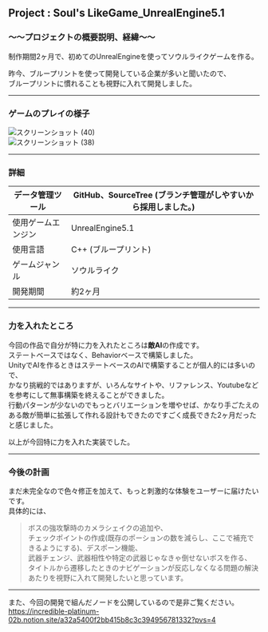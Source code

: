 ## Project : **Soul's LikeGame_UnrealEngine5.1** 

### ～～プロジェクトの概要説明、経緯～～  
制作期間2ヶ月で、初めてのUnrealEngineを使ってソウルライクゲームを作る。  

昨今、ブループリントを使って開発している企業が多いと聞いたので、  
ブループリントに慣れることも視野に入れて開発しました。  

___
### ゲームのプレイの様子  
![スクリーンショット (40)](https://github.com/Ryosuke004682/UnrealEngine5_Soul-sLike/assets/83821881/a19ea226-d5b8-456f-adff-f2cada49c41c)  
![スクリーンショット (38)](https://github.com/Ryosuke004682/UnrealEngine5_Soul-sLike/assets/83821881/08756a6f-a7e9-4e7c-9bfb-c52a8af18ac4)  
___  
### 詳細  
| データ管理ツール | GitHub、SourceTree (ブランチ管理がしやすいから採用しました。)|
----|---- 
| 使用ゲームエンジン | UnrealEngine5.1 |
| 使用言語 | C++ (ブループリント)|
|ゲームジャンル|ソウルライク|
|開発期間|約2ヶ月|　　
---
### 力を入れたところ  
今回の作品で自分が特に力を入れたところは**敵AI**の作成です。  
ステートベースではなく、Behaviorベースで構築しました。  
UnityでAIを作るときはステートベースのAIで構築することが個人的には多いので、  
かなり挑戦的ではありますが、いろんなサイトや、リファレンス、Youtubeなどを参考にして無事構築を終えることができました。  
行動パターンが少ないのでもっとバリエーションを増やせば、かなり手ごたえのある敵が簡単に拡張して作れる設計もできたのですごく成長できた2ヶ月だったと感じました。

以上が今回特に力を入れた実装でした。  

---
### 今後の計画  
まだ未完全なので色々修正を加えて、もっと刺激的な体験をユーザーに届けたいです。  
具体的には、  
>ボスの強攻撃時のカメラシェイクの追加や、  
>チェックポイントの作成(既存のポーションの数を減らし、ここで補充できるようにする)、デスポーン機能、  
>武器チェンジ、武器相性や特定の武器じゃなきゃ倒せないボスを作る、
>タイトルから遷移したときのナビゲーションが反応しなくなる問題の解決あたりを視野に入れて開発したいと思っています。

---
また、今回の開発で組んだノードを公開しているので是非ご覧ください。  
https://incredible-platinum-02b.notion.site/a32a5400f2bb415b8c3c394956781332?pvs=4
